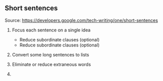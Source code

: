 ## Short sentences

Source: https://developers.google.com/tech-writing/one/short-sentences

1. Focus each sentence on a single idea
	
	- Reduce subordinate clauses (optional)	
	- Reduce subordinate clauses (optional)

2. Convert some long sentences to lists
3. Eliminate or reduce extraneous words
4. 